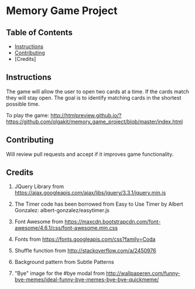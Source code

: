 # Memory Game Project

## Table of Contents

* [Instructions](#instructions)
* [Contributing](#contributing)
* [Credits]

## Instructions

The game will allow the user to open two cards at a time. If the cards match they will stay open. The goal is to identify matching cards in the shortest possible time.

To play the game: http://htmlpreview.github.io/?https://github.com/olgakit/memory_game_project/blob/master/index.html

## Contributing

Will review pull requests and accept if it improves game functionality.

## Credits

1. JQuery Library from https://ajax.googleapis.com/ajax/libs/jquery/3.3.1/jquery.min.js

2. The Timer code has been borrowed from Easy to Use Timer by Albert Gonzalez:
albert-gonzalez/easytimer.js

3. Font Awesome from https://maxcdn.bootstrapcdn.com/font-awesome/4.6.1/css/font-awesome.min.css

4. Fonts from https://fonts.googleapis.com/css?family=Coda

5. Shuffle function from http://stackoverflow.com/a/2450976

6. Background pattern from Subtle Patterns

7. "Bye" image for the #bye modal from http://wallpaperen.com/funny-bye-memes/ideal-funny-bye-memes-bye-bye-quickmeme/

